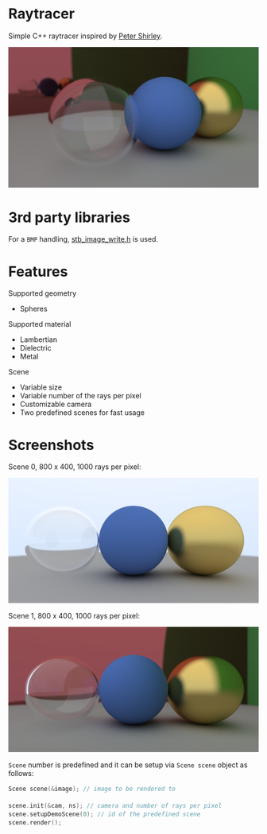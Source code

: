 # Raytracer
Simple C++ raytracer inspired by [Peter Shirley](https://github.com/petershirley/raytracinginoneweekend).

<p align="center">  
  <img src="doc/intro.png">
</p>

# 3rd party libraries
For a `BMP` handling, [stb_image_write.h](https://github.com/nothings/stb) is used.

# Features
Supported geometry
- Spheres

Supported material
- Lambertian
- Dielectric
- Metal

Scene
- Variable size
- Variable number of the rays per pixel
- Customizable camera
- Two predefined scenes for fast usage

# Screenshots
Scene 0, 800 x 400, 1000 rays per pixel:

<p align="center">  
  <img src="doc/output_0.png">
</p>

Scene 1, 800 x 400, 1000 rays per pixel:

<p align="center">
  <img src="doc/output_1.png">
</p>

`Scene` number is predefined and it can be setup via `Scene scene` object as follows:

```cpp
Scene scene(&image); // image to be rendered to

scene.init(&cam, ns); // camera and number of rays per pixel
scene.setupDemoScene(0); // id of the predefined scene
scene.render();
```
